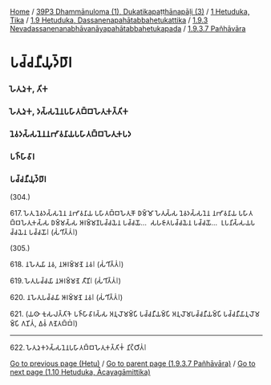 
[Home](/) / [39P3 Dhammānuloma (1), Dukatikapaṭṭhānapāḷi (3)](/tipitaka/39P3.md) / [1 Hetuduka, Tika](/tipitaka/39P3/1.md) / [1.9 Hetuduka, Dassanenapahātabbahetukattika](/tipitaka/39P3/1/1.9.md) / [1.9.3 Nevadassanenanabhāvanāyapahātabbahetukapada](/tipitaka/39P3/1/1.9/1.9.3.md) / [1.9.3.7 Pañhāvāra](/tipitaka/39P3/1/1.9/1.9.3/1.9.3.7.md)

# 𑀧𑀘𑁆𑀘𑀦𑀻𑀬𑀼𑀤𑁆𑀥𑀸𑀭

### 𑀳𑁂𑀢𑀼𑀤𑀼𑀓, 𑀢𑀺𑀓

### 𑀳𑁂𑀢𑀼𑀤𑀼𑀓, 𑀤𑀲𑁆𑀲𑀦𑁂𑀦𑀧𑀳𑀸𑀢𑀩𑁆𑀩𑀳𑁂𑀢𑀼𑀓𑀢𑁆𑀢𑀺𑀓

### 𑀦𑁂𑀯𑀤𑀲𑁆𑀲𑀦𑁂𑀦𑀦𑀪𑀸𑀯𑀦𑀸𑀬𑀧𑀳𑀸𑀢𑀩𑁆𑀩𑀳𑁂𑀢𑀼𑀓𑀧𑀤

### 𑀧𑀜𑁆𑀳𑀸𑀯𑀸𑀭

### 𑀧𑀘𑁆𑀘𑀦𑀻𑀬𑀼𑀤𑁆𑀥𑀸𑀭

(304.)

617\. 𑀳𑁂𑀢𑀼 𑀦𑁂𑀯𑀤𑀲𑁆𑀲𑀦𑁂𑀦 𑀦𑀪𑀸𑀯𑀦𑀸𑀬 𑀧𑀳𑀸𑀢𑀩𑁆𑀩𑀳𑁂𑀢𑀼𑀓𑁄 𑀥𑀫𑁆𑀫𑁄 𑀳𑁂𑀢𑀼𑀲𑁆𑀲 𑀦𑁂𑀯𑀤𑀲𑁆𑀲𑀦𑁂𑀦 𑀦𑀪𑀸𑀯𑀦𑀸𑀬 𑀧𑀳𑀸𑀢𑀩𑁆𑀩𑀳𑁂𑀢𑀼𑀓𑀲𑁆𑀲 𑀥𑀫𑁆𑀫𑀲𑁆𑀲 𑀆𑀭𑀫𑁆𑀫𑀡𑀧𑀘𑁆𑀘𑀬𑁂𑀦 𑀧𑀘𑁆𑀘𑀬𑁄…  𑀲𑀳𑀚𑀸𑀢𑀧𑀘𑁆𑀘𑀬𑁂𑀦 𑀧𑀘𑁆𑀘𑀬𑁄…  𑀉𑀧𑀦𑀺𑀲𑁆𑀲𑀬𑀧𑀘𑁆𑀘𑀬𑁂𑀦 𑀧𑀘𑁆𑀘𑀬𑁄𑁇 (𑀲𑀁𑀔𑀺𑀢𑁆𑀢𑀁𑁇)

(305.)

618\. 𑀦𑀳𑁂𑀢𑀼𑀬𑀸 𑀦𑀯, 𑀦𑀆𑀭𑀫𑁆𑀫𑀡𑁂 𑀦𑀯𑁇 (𑀲𑀁𑀔𑀺𑀢𑁆𑀢𑀁𑁇)

619\. 𑀳𑁂𑀢𑀼𑀧𑀘𑁆𑀘𑀬𑀸 𑀦𑀆𑀭𑀫𑁆𑀫𑀡𑁂 𑀢𑀻𑀡𑀺𑁇 (𑀲𑀁𑀔𑀺𑀢𑁆𑀢𑀁𑁇)

620\. 𑀦𑀳𑁂𑀢𑀼𑀧𑀘𑁆𑀘𑀬𑀸 𑀆𑀭𑀫𑁆𑀫𑀡𑁂 𑀦𑀯𑁇 (𑀲𑀁𑀔𑀺𑀢𑁆𑀢𑀁𑁇)

621\. (𑀬𑀣𑀸 𑀓𑀼𑀲𑀮𑀢𑁆𑀢𑀺𑀓𑁂 𑀧𑀜𑁆𑀳𑀸𑀯𑀸𑀭𑀲𑁆𑀲 𑀅𑀦𑀼𑀮𑁄𑀫𑀫𑁆𑀧𑀺 𑀧𑀘𑁆𑀘𑀦𑀻𑀬𑀫𑁆𑀧𑀺 𑀅𑀦𑀼𑀮𑁄𑀫𑀧𑀘𑁆𑀘𑀦𑀻𑀬𑀫𑁆𑀧𑀺 𑀧𑀘𑁆𑀘𑀦𑀻𑀬𑀸𑀦𑀼𑀮𑁄𑀫𑀫𑁆𑀧𑀺 𑀕𑀡𑀺𑀢𑀁, 𑀏𑀯𑀁 𑀕𑀡𑁂𑀢𑀩𑁆𑀩𑀁𑁇)

---

622\. 𑀳𑁂𑀢𑀼𑀤𑀼𑀓𑀤𑀲𑁆𑀲𑀦𑁂𑀦𑀧𑀳𑀸𑀢𑀩𑁆𑀩𑀳𑁂𑀢𑀼𑀓𑀢𑁆𑀢𑀺𑀓𑀁 𑀦𑀺𑀝𑁆𑀞𑀺𑀢𑀁𑁇



[Go to previous page (Hetu)](/tipitaka/39P3/1/1.9/1.9.3/1.9.3.7/Paccayacatukka/Hetu.md) / [Go to parent page (1.9.3.7 Pañhāvāra)](/tipitaka/39P3/1/1.9/1.9.3/1.9.3.7.md) / [Go to next page (1.10 Hetuduka, Ācayagāmittika)](/tipitaka/39P3/1/1.10.md)



